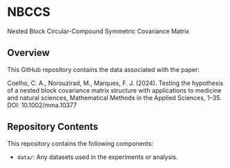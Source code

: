 # NBCCS
Nested Block Circular-Compound Symmetric Covariance Matrix

## Overview

This GitHub repository contains the data associated with the paper:

Coelho, C. A., Norouzirad, M., Marques, F. J. (2024). Testing the hypothesis of a nested block covariance matrix structure with applications to medicine and natural sciences, Mathematical Methods in the Applied Sciences, 1–35.
DOI: 10.1002/mma.10377

## Repository Contents

This repository contains the following components:

- `data/`: Any datasets used in the experiments or analysis.

